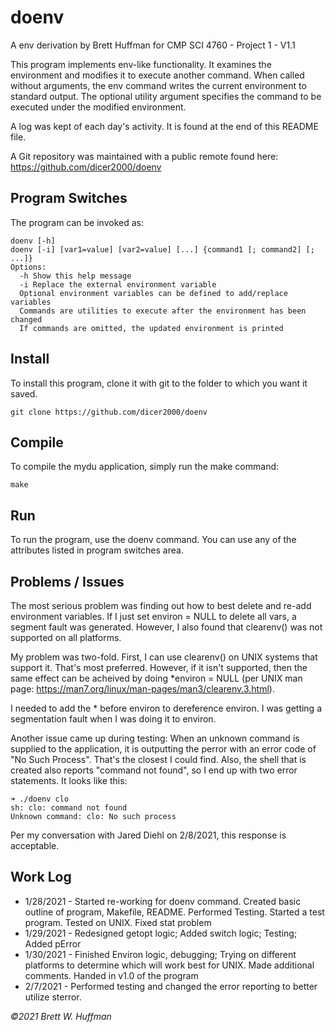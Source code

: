 # doenv

A env derivation by Brett Huffman for CMP SCI 4760 - Project 1 - V1.1

This program implements env-like functionality.  It examines the environment and modifies it to execute another command. When called without arguments, the
env command writes the current environment to standard output. The optional utility argument specifies the command to be executed under the modified environment.


A log was kept of each day's activity.  It is found at the end of this README file.

A Git repository was maintained with a public remote found here: https://github.com/dicer2000/doenv

## Program Switches
The program can be invoked as:

```
doenv [-h]
doenv [-i] [var1=value] [var2=value] [...] {command1 [; command2] [; ...]}
Options:
  -h Show this help message
  -i Replace the external environment variable
  Optional environment variables can be defined to add/replace variables
  Commands are utilities to execute after the environment has been changed
  If commands are omitted, the updated environment is printed
```

## Install
To install this program, clone it with git to the folder to which you want 
it saved.
```
git clone https://github.com/dicer2000/doenv
```
## Compile
To compile the mydu application, simply run the make command:
```
make
```
## Run
To run the program, use the doenv command.  You can use any of the attributes listed in program switches area.

## Problems / Issues
The most serious problem was finding out how to best delete and re-add environment variables.  If I just set environ = NULL to delete all vars, a segment fault was generated.  However, I also found that clearenv() was not supported on all platforms.

My problem was two-fold.  First, I can use clearenv() on UNIX systems that support it.  That's most preferred.  However, if it isn't supported, then the same effect can be acheived by doing *environ = NULL (per UNIX man page: https://man7.org/linux/man-pages/man3/clearenv.3.html).

I needed to add the * before environ to dereference environ.  I was getting a segmentation fault when I was doing it to environ.

Another issue came up during testing:  When an unknown command is supplied to the application, it is outputting the perror with an error code of "No Such Process".  That's the closest I could find.  Also, the shell that is created also reports "command not found", so I end up with two error statements.  It looks like this:
```
➜ ./doenv clo
sh: clo: command not found
Unknown command: clo: No such process
```
Per my conversation with Jared Diehl on 2/8/2021, this response is acceptable.

## Work Log

- 1/28/2021 - Started re-working for doenv command. Created basic outline of program, Makefile, README. Performed Testing. Started a test program. Tested on UNIX. Fixed stat problem
- 1/29/2021 - Redesigned getopt logic; Added switch logic; Testing; Added pError
- 1/30/2021 - Finished Environ logic, debugging; Trying on different platforms to determine which will work best for UNIX. Made additional comments.  Handed in v1.0 of the program
- 2/7/2021 - Performed testing and changed the error reporting to better utilize sterror.

*©2021 Brett W. Huffman*